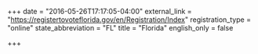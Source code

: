 +++
date = "2016-05-26T17:17:05-04:00"
external_link = "https://registertovoteflorida.gov/en/Registration/Index"
registration_type = "online"
state_abbreviation = "FL"
title = "Florida"
english_only = false

+++
